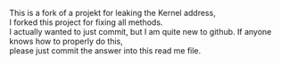This is a fork of a projekt for leaking the Kernel address,  
I forked this project for fixing all methods.  
I actually wanted to just commit, but I am quite new to github. If anyone knows how to properly do this,  
please just commit the answer into this read me file.